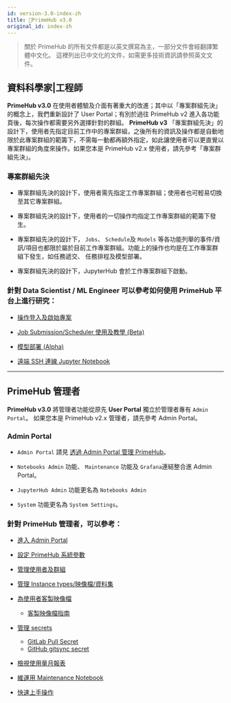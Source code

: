 ```yaml
---
id: version-3.0-index-zh
title: 🌟PrimeHub v3.0 
original_id: index-zh
---
```


>關於 PrimeHub 的所有文件都是以英文撰寫為主，一部分文件會經翻譯繁體中文化。
>這裡列出已中文化的文件，如需更多技術資訊請參照英文文件。

## 資料科學家|工程師

**PrimeHub v3.0** 在使用者體驗及介面有著重大的改進；其中以「專案群組先決」的概念上，我們重新設計了 User Portal；有別於過往 PrimeHub v2 進入各功能頁後，每次操作都需要另外選擇針對的群組。 **PrimeHub v3** 「專案群組先決」的設計下，使用者先指定目前工作中的專案群組，之後所有的資訊及操作都是自動地限於此專案群組的範籌下，不需每一動都再額外指定，如此讓使用者可以更直覺以專案群組的角度來操作。如果您本是 PrimeHub v2.x 使用者，請先參考「專案群組先決」。

### 專案群組先決

+ 專案群組先決的設計下，使用者需先指定工作專案群組；使用者也可輕易切換至其它專案群組。

+ 專案群組先決的設計下，使用者的一切操作均指定工作專案群組的範籌下發生。

+ 專案群組先決的設計下， `Jobs`、 `Schedule`及 `Models` 等各功能列舉的事件/資訊/項目也都限於屬於目前工作專案群組。功能上的操作也均是在工作專案群組下發生，如任務遞交、 任務排程及模型部署。

+ 專案群組先決的設計下，JupyterHub 會於工作專案群組下啟動。

### 針對 Data Scientist / ML Engineer 可以參考如何使用 PrimeHub 平台上進行研究：

+ [操作登入及啟始專案](zh-tw/quickstart/login-portal-user)

+ [Job Submission/Scheduler 使用及教學 (Beta)](zh-tw/job-submission-cht)

+ [模型部署 (Alpha)](zh-tw/model-deployment-feature)

+ [遠端 SSH 連線 Jupyter Notebook](zh-tw/guide_manual/ssh-config-cht)

---

## PrimeHub 管理者

**PrimeHub v3.0** 將管理者功能從原先 **User Portal** 獨立於管理者專有 `Admin Portal`。 如果您本是 PrimeHub v2.x 管理者，請先參考 Admin Portal。

### Admin Portal

+ `Admin Portal` 請見 [透過 Admin Portal 管理 PrimeHub](zh-tw/quickstart/login-portal-admin)。

+ `Notebooks Admin` 功能、 `Maintenance` 功能及 `Grafana`連結整合進 Admin Portal。

+ `JupyterHub Admin` 功能更名為 `Notebooks Admin`

+ `System` 功能更名為 `System Settings`。


### 針對 PrimeHub 管理者，可以參考：

+ [進入 Admin Portal](zh-tw/quickstart/login-portal-admin)

+ [設定 PrimeHub 系統參數](zh-tw/guide_manual/admin-system-cht)

+ [管理使用者及群組](zh-tw/guide_manual/admin-user-cht)

+ [管理 Instance types/映像檔/資料集](zh-tw/guide_manual/admin-instancetype-cht)

+ [為使用者客製映像檔](zh-tw/guide_manual/admin-build-image-cht)
  + [客製映像檔指南](zh-tw/guide_manual/custom-image-guideline)

+ [管理 secrets](zh-tw/guide_manual/admin-secret-cht) 

  + [GitLab Pull Secret](zh-tw/quickstart/secret-pull-image)
  + [GitHub gitsync secret](zh-tw/quickstart/secret-gitsync)

+ [檢視使用量月報表](zh-tw/guide_manual/admin-report-cht)
  
+ [維運用 Maintenance Notebook](zh-tw/maintenance-cht)

+ [快速上手操作](zh-tw/quickstart/create-user)

